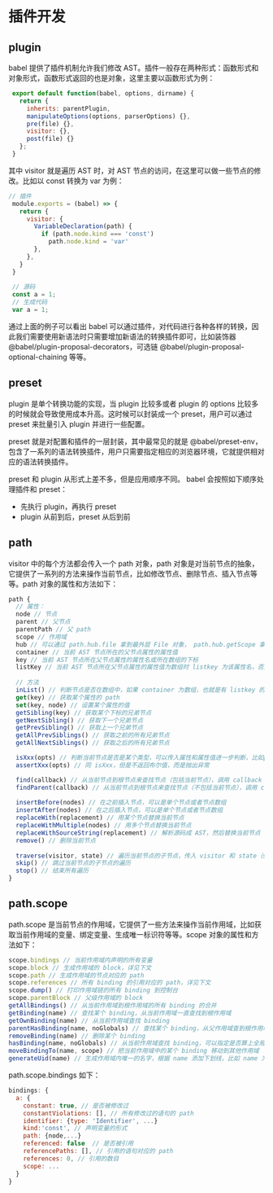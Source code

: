 # 插件开发

## plugin
babel 提供了插件机制允许我们修改 AST。插件一般存在两种形式：函数形式和对象形式，函数形式返回的也是对象，这里主要以函数形式为例：
```js
 export default function(babel, options, dirname) {
   return {
     inherits: parentPlugin,
     manipulateOptions(options, parserOptions) {},
     pre(file) {},
     visitor: {},
     post(file) {}
   };
 }
```
其中 visitor 就是遍历 AST 时，对 AST 节点的访问，在这里可以做一些节点的修改。比如以 const 转换为 var 为例：
```js
// 插件
 module.exports = (babel) => {
   return {
     visitor: {
       VariableDeclaration(path) {
         if (path.node.kind === 'const')
           path.node.kind = 'var'
       },
     },
   }
 }
 ​
 // 源码
 const a = 1;
 // 生成代码
 var a = 1;
 ```

 通过上面的例子可以看出 babel 可以通过插件，对代码进行各种各样的转换，因此我们需要使用新语法时只需要增加新语法的转换插件即可，比如装饰器 @babel/plugin-proposal-decorators，可选链 @babel/plugin-proposal-optional-chaining 等等。

## preset
plugin 是单个转换功能的实现，当 plugin 比较多或者 plugin 的 options 比较多的时候就会导致使用成本升高。这时候可以封装成一个 preset，用户可以通过 preset 来批量引入 plugin 并进行一些配置。

preset 就是对配置和插件的一层封装，其中最常见的就是 @babel/preset-env， 包含了一系列的语法转换插件，用户只需要指定相应的浏览器环境，它就提供相对应的语法转换插件。

preset 和 plugin 从形式上差不多，但是应用顺序不同。 babel 会按照如下顺序处理插件和 preset：
  - 先执行 plugin，再执行 preset
  - plugin 从前到后，preset 从后到前

## path
visitor 中的每个方法都会传入一个 path 对象，path 对象是对当前节点的抽象，它提供了一系列的方法来操作当前节点，比如修改节点、删除节点、插入节点等等。path 对象的属性和方法如下：

```js
path {
  // 属性：
  node // 节点
  parent // 父节点
  parentPath // 父 path
  scope // 作用域
  hub // 可以通过 path.hub.file 拿到最外层 File 对象， path.hub.getScope 拿到最外层作用域，path.hub.getCode 拿到源码字符串
  container // 当前 AST 节点所在的父节点属性的属性值
  key // 当前 AST 节点所在父节点属性的属性名或所在数组的下标
  listKey // 当前 AST 节点所在父节点属性的属性值为数组时 listkey 为该属性名，否则为 undefined
  
  // 方法
  inList() // 判断节点是否在数组中，如果 container 为数组，也就是有 listkey 的时候，返回 true
  get(key) // 获取某个属性的 path
  set(key, node) // 设置某个属性的值
  getSibling(key) // 获取某个下标的兄弟节点
  getNextSibling() // 获取下一个兄弟节点
  getPrevSibling() // 获取上一个兄弟节点
  getAllPrevSiblings() // 获取之前的所有兄弟节点
  getAllNextSiblings() // 获取之后的所有兄弟节点

  isXxx(opts) // 判断当前节点是否是某个类型，可以传入属性和属性值进一步判断，比如path.isIdentifier({name: 'a'})
  assertXxx(opts) // 同 isXxx，但是不返回布尔值，而是抛出异常

  find(callback) // 从当前节点到根节点来查找节点（包括当前节点），调用 callback（传入 path）来决定是否终止查找
  findParent(callback) // 从当前节点到根节点来查找节点（不包括当前节点），调用 callback（传入 path）来决定是否终止查找
  
  insertBefore(nodes) // 在之前插入节点，可以是单个节点或者节点数组
  insertAfter(nodes) // 在之后插入节点，可以是单个节点或者节点数组
  replaceWith(replacement) // 用某个节点替换当前节点
  replaceWithMultiple(nodes) // 用多个节点替换当前节点
  replaceWithSourceString(replacement) // 解析源码成 AST，然后替换当前节点
  remove() // 删除当前节点
  
  traverse(visitor, state) // 遍历当前节点的子节点，传入 visitor 和 state（state 是不同节点间传递数据的方式）
  skip() // 跳过当前节点的子节点的遍历
  stop() // 结束所有遍历
}
```

## path.scope
path.scope 是当前节点的作用域，它提供了一些方法来操作当前作用域，比如获取当前作用域的变量、绑定变量、生成唯一标识符等等。scope 对象的属性和方法如下：

```js
scope.bindings // 当前作用域内声明的所有变量
scope.block // 生成作用域的 block，详见下文
scope.path // 生成作用域的节点对应的 path
scope.references // 所有 binding 的引用对应的 path，详见下文
scope.dump() // 打印作用域链的所有 binding 到控制台
scope.parentBlock // 父级作用域的 block
getAllBindings() // 从当前作用域到根作用域的所有 binding 的合并
getBinding(name) // 查找某个 binding，从当前作用域一直查找到根作用域
getOwnBinding(name) // 从当前作用域查找 binding
parentHasBinding(name, noGlobals) // 查找某个 binding，从父作用域查到根作用域，不包括当前作用域。可以通过 noGlobals 参数指定是否算上全局变量（比如console，不需要声明就可用），默认是 false
removeBinding(name) // 删除某个 binding
hasBinding(name, noGlobals) // 从当前作用域查找 binding，可以指定是否算上全局变量，默认是 false
moveBindingTo(name, scope) // 把当前作用域中的某个 binding 移动到其他作用域
generateUid(name) // 生成作用域内唯一的名字，根据 name 添加下划线，比如 name 为 a，会尝试生成 _a，如果被占用就会生成 __a，直到生成没有被使用的名字i
 ```

path.scope.bindings 如下：
```js
bindings: {
  a: {
    constant: true, // 是否被修改过
    constantViolations: [], // 所有修改过的语句的 path
    identifier: {type: 'Identifier', ...}
    kind:'const', // 声明变量的形式
    path: {node,...}
    referenced: false  // 是否被引用
    referencePaths: [], // 引用的语句对应的 path
    references: 0, // 引用的数目
    scope: ...
  }
}
```



